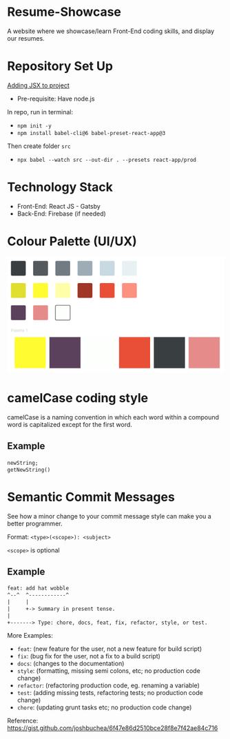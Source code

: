 # Resume-Showcase
A website where we showcase/learn Front-End coding skills, and display our resumes.

# Repository Set Up
[Adding JSX to project](https://reactjs.org/docs/add-react-to-a-website.html#add-jsx-to-a-project)
- Pre-requisite: Have node.js

In repo, run in terminal: 
- `npm init -y`
- `npm install babel-cli@6 babel-preset-react-app@3`

Then create folder `src`
- `npx babel --watch src --out-dir . --presets react-app/prod`

# Technology Stack
- Front-End: React JS - Gatsby
- Back-End: Firebase (if needed)

# Colour Palette (UI/UX)
![](images-docs/colour_palette.PNG)

# camelCase coding style
camelCase is a naming convention in which each word within a compound word is capitalized except for the first word.

## Example
```
newString;
getNewString()
```

# Semantic Commit Messages 

See how a minor change to your commit message style can make you a better programmer.

Format: `<type>(<scope>): <subject>`

`<scope>` is optional

## Example

```
feat: add hat wobble
^--^  ^------------^
|     |
|     +-> Summary in present tense.
|
+-------> Type: chore, docs, feat, fix, refactor, style, or test.
```

More Examples:

- `feat`: (new feature for the user, not a new feature for build script)
- `fix`: (bug fix for the user, not a fix to a build script)
- `docs`: (changes to the documentation)
- `style`: (formatting, missing semi colons, etc; no production code change)
- `refactor`: (refactoring production code, eg. renaming a variable)
- `test`: (adding missing tests, refactoring tests; no production code change)
- `chore`: (updating grunt tasks etc; no production code change)

Reference: https://gist.github.com/joshbuchea/6f47e86d2510bce28f8e7f42ae84c716

